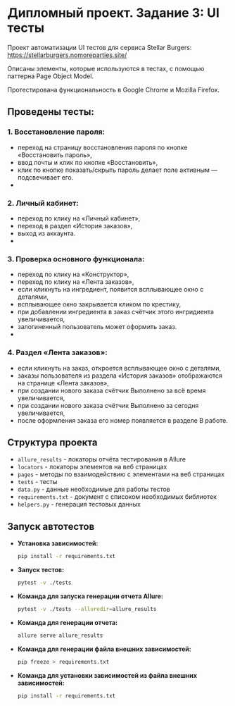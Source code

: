 # Дипломный проект. Задание 3: UI тесты

Проект автоматизации UI тестов для сервиса Stellar Burgers: https://stellarburgers.nomoreparties.site/

Описаны элементы, которые используются в тестах, с помощью паттерна Page Object Model.

Протестирована функциональность в Google Chrome и Mozilla Firefox.

## Проведены тесты:

### 1. Восстановление пароля:
- переход на страницу восстановления пароля по кнопке «Восстановить пароль»,
- ввод почты и клик по кнопке «Восстановить»,
- клик по кнопке показать/скрыть пароль делает поле активным — подсвечивает его.
- 
### 2. Личный кабинет:
- переход по клику на «Личный кабинет»,
- переход в раздел «История заказов»,
- выход из аккаунта.
- 
### 3. Проверка основного функционала:
- переход по клику на «Конструктор»,
- переход по клику на «Лента заказов»,
- если кликнуть на ингредиент, появится всплывающее окно с деталями,
- всплывающее окно закрывается кликом по крестику,
- при добавлении ингредиента в заказ счётчик этого ингридиента увеличивается,
- залогиненный пользователь может оформить заказ.
- 
### 4. Раздел «Лента заказов»:
- если кликнуть на заказ, откроется всплывающее окно с деталями,
- заказы пользователя из раздела «История заказов» отображаются на странице «Лента заказов»,
- при создании нового заказа счётчик Выполнено за всё время увеличивается,
- при создании нового заказа счётчик Выполнено за сегодня увеличивается,
- после оформления заказа его номер появляется в разделе В работе.

## Структура проекта
- `allure_results` - локаторы отчёта тестирования в Allure
- `locators` - локаторы элементов на веб страницах
- `pages` - методы по взаимодействию с элементами на веб страницах
- `tests` - тесты
- `data.py` - данные необходимые для работы тестов
- `requirements.txt` - документ с списоком необходимых библиотек
- `helpers.py` - генерация тестовых данных

## Запуск автотестов

- **Установка зависимостей:**
    ```bash
    pip install -r requirements.txt
    
- **Запуск тестов:**
  ```bash
  pytest -v ./tests

- **Команда для запуска генерации отчета Allure:**
   ```bash
   pytest -v ./tests --alluredir=allure_results

- **Команда для генерации отчета:**
   ```bash
   allure serve allure_results
  
- **Команда для генерации файла внешних зависимостей:**
   ```bash
  pip freeze > requirements.txt

- **Команда для установки зависимостей из файла внешних зависимостей:**
   ```bash
  pip install -r requirements.txt